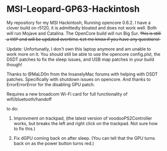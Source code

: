 # MSI-Leopard-GP63-Hackintosh
My repository for my MSI Hackintosh, Running opencore 0.6.2. I have a clover build on r5120, it is admittedly bloated and does not work well. Both will run Mojave and Catalina. The OpenCore build will run Big Sur. T̶h̶i̶s̶ ̶i̶s̶ ̶s̶t̶i̶l̶l̶ ̶a̶ ̶W̶I̶P̶ ̶a̶n̶d̶ ̶w̶i̶l̶l̶ ̶b̶e̶ ̶u̶p̶d̶a̶t̶e̶d̶ ̶o̶v̶e̶r̶t̶i̶m̶e̶.̶ ̶L̶e̶t̶ ̶m̶e̶ ̶k̶n̶o̶w̶ ̶i̶f̶ ̶y̶o̶u̶ ̶h̶a̶v̶e̶ ̶a̶n̶y̶ ̶q̶u̶e̶s̶t̶i̶o̶n̶s̶!̶ 

Update: Unfortunatly, I don't own this laptop anymore and am unable to work more on it. You should still be able to use the opencore config.plst, the DSDT patches to fix the sleep issues, and USB map patches in your build though!


Thanks to @MaLD0n from the InsanelyMac forums with helping with DSDT patches. Specifically with shutdown issues on opencore. And thanks to ErrorErrorError for the disabling GPU patch.

Requires a new broadcom Wi-Fi card for full functionality of wifi/bluetooth/handoff

to do:

1.  Improvment on trackpad, (the latest version of voodooPS2Controller works, but breaks the left and right click on the trackpad. Not sure how to fix this.)

2. Fix dGPU coming back on after sleep. (You can tell that the GPU turns back on as the power button turns red.)
